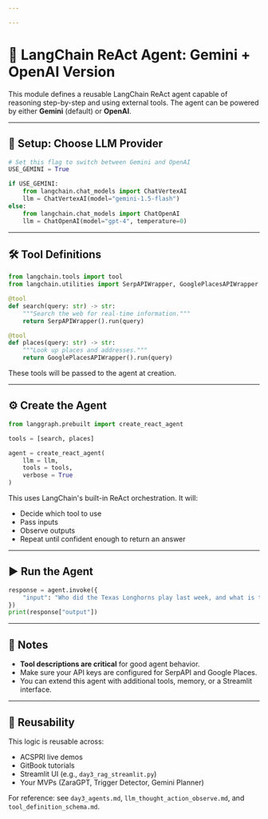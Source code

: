 ```yaml
---

---
```


# 🤖 LangChain ReAct Agent: Gemini + OpenAI Version

This module defines a reusable LangChain ReAct agent capable of reasoning step-by-step and using external tools. The agent can be powered by either **Gemini** (default) or **OpenAI**.

---

## 🔧 Setup: Choose LLM Provider

```python
# Set this flag to switch between Gemini and OpenAI
USE_GEMINI = True
```

```python
if USE_GEMINI:
    from langchain.chat_models import ChatVertexAI
    llm = ChatVertexAI(model="gemini-1.5-flash")
else:
    from langchain.chat_models import ChatOpenAI
    llm = ChatOpenAI(model="gpt-4", temperature=0)
```

---

## 🛠️ Tool Definitions

```python
from langchain.tools import tool
from langchain.utilities import SerpAPIWrapper, GooglePlacesAPIWrapper

@tool
def search(query: str) -> str:
    """Search the web for real-time information."""
    return SerpAPIWrapper().run(query)

@tool
def places(query: str) -> str:
    """Look up places and addresses."""
    return GooglePlacesAPIWrapper().run(query)
```

These tools will be passed to the agent at creation.

---

## ⚙️ Create the Agent

```python
from langgraph.prebuilt import create_react_agent

tools = [search, places]

agent = create_react_agent(
    llm = llm,
    tools = tools,
    verbose = True
)
```

This uses LangChain's built-in ReAct orchestration. It will:
- Decide which tool to use
- Pass inputs
- Observe outputs
- Repeat until confident enough to return an answer

---

## ▶️ Run the Agent

```python
response = agent.invoke({
    "input": "Who did the Texas Longhorns play last week, and what is the address of the opposing stadium?"
})
print(response["output"])
```

---

## 📎 Notes

- **Tool descriptions are critical** for good agent behavior.
- Make sure your API keys are configured for SerpAPI and Google Places.
- You can extend this agent with additional tools, memory, or a Streamlit interface.

---

## 🔁 Reusability

This logic is reusable across:
- ACSPRI live demos
- GitBook tutorials
- Streamlit UI (e.g., `day3_rag_streamlit.py`)
- Your MVPs (ZaraGPT, Trigger Detector, Gemini Planner)

For reference: see `day3_agents.md`, `llm_thought_action_observe.md`, and `tool_definition_schema.md`.
